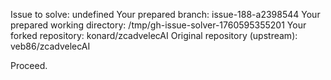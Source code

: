 Issue to solve: undefined
Your prepared branch: issue-188-a2398544
Your prepared working directory: /tmp/gh-issue-solver-1760595355201
Your forked repository: konard/zcadvelecAI
Original repository (upstream): veb86/zcadvelecAI

Proceed.